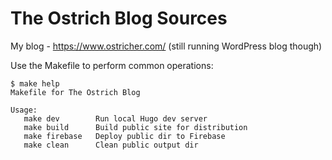 # The Ostrich Blog Sources

My blog - https://www.ostricher.com/ (still running WordPress blog though)

Use the Makefile to perform common operations:

```
$ make help
Makefile for The Ostrich Blog

Usage:
   make dev        Run local Hugo dev server
   make build      Build public site for distribution
   make firebase   Deploy public dir to Firebase
   make clean      Clean public output dir

```
